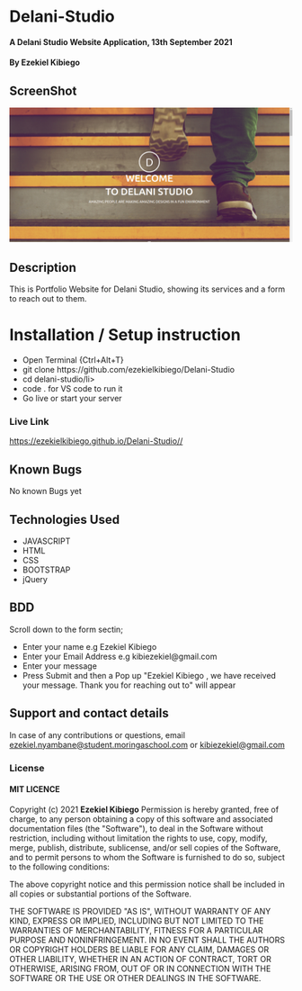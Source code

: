 # Delani-Studio
#### A Delani Studio Website Application, 13th September 2021
#### By **Ezekiel Kibiego**

## ScreenShot
<img src="assets/Screenshot.png">

## Description
This is Portfolio Website for Delani Studio, showing its services and a form to reach out to them.

# Installation / Setup instruction

<ul>
<li>Open Terminal {Ctrl+Alt+T}</li>
<li>git clone https://github.com/ezekielkibiego/Delani-Studio</li>
<li>cd delani-studio/li>
<li>code . for VS code to run it</li>
<li>Go live or start your server</li>
</ul>

### Live Link

<a>https://ezekielkibiego.github.io/Delani-Studio//</a>

## Known Bugs

No known Bugs yet

## Technologies Used

<ul>
<li>JAVASCRIPT</li>
<li>HTML</li>
<li>CSS</li>
<li>BOOTSTRAP</li>
 <li>jQuery</li>
</ul>

## BDD
Scroll down to the form sectin;

<ul>
<li>Enter your name	e.g Ezekiel Kibiego</li>
<li>Enter your Email Address e.g  kibiezekiel@gmail.com </li>
<li>Enter your message</li>
<li>Press Submit and then a Pop up "Ezekiel Kibiego , we have received your message. Thank you for reaching out to" will appear</li>
</ul>

## Support and contact details
In case of any contributions or questions, email ezekiel.nyambane@student.moringaschool.com or kibiezekiel@gmail.com

### License

 #### MIT LICENCE

Copyright (c) 2021 **Ezekiel Kibiego**
Permission is hereby granted, free of charge, to any person obtaining a copy
of this software and associated documentation files (the "Software"), to deal
in the Software without restriction, including without limitation the rights
to use, copy, modify, merge, publish, distribute, sublicense, and/or sell
copies of the Software, and to permit persons to whom the Software is
furnished to do so, subject to the following conditions:

The above copyright notice and this permission notice shall be included in all
copies or substantial portions of the Software.

THE SOFTWARE IS PROVIDED "AS IS", WITHOUT WARRANTY OF ANY KIND, EXPRESS OR
IMPLIED, INCLUDING BUT NOT LIMITED TO THE WARRANTIES OF MERCHANTABILITY,
FITNESS FOR A PARTICULAR PURPOSE AND NONINFRINGEMENT. IN NO EVENT SHALL THE
AUTHORS OR COPYRIGHT HOLDERS BE LIABLE FOR ANY CLAIM, DAMAGES OR OTHER
LIABILITY, WHETHER IN AN ACTION OF CONTRACT, TORT OR OTHERWISE, ARISING FROM,
OUT OF OR IN CONNECTION WITH THE SOFTWARE OR THE USE OR OTHER DEALINGS IN THE
SOFTWARE.
  


